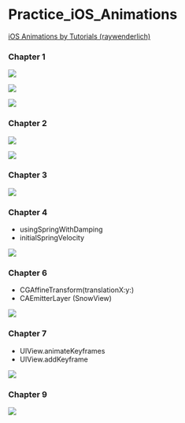 # Practice_iOS_Animations

[iOS Animations by Tutorials (raywenderlich)](https://www.raywenderlich.com/books/ios-animations-by-tutorials/v6.0/)

### Chapter 1

![](images/1.png)

![](images/2.png)

![](images/3.png)

### Chapter 2

![](images/4.png)

![](images/5.png)

### Chapter 3

![](images/6.png)

### Chapter 4

- usingSpringWithDamping
- initialSpringVelocity

![](images/7.png)

### Chapter 6

- CGAffineTransform(translationX:y:)
- CAEmitterLayer (SnowView)

![](images/9.png)

### Chapter 7

- UIView.animateKeyframes
- UIView.addKeyframe

![](images/10.png)

### Chapter 9

![](images/11.png)

